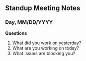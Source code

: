 ## Standup Meeting Notes

### Day, MM/DD/YYYY

**Questions**
1. What did you work on yesterday?
2. What are you working on today?
3. What issues are blocking you?
